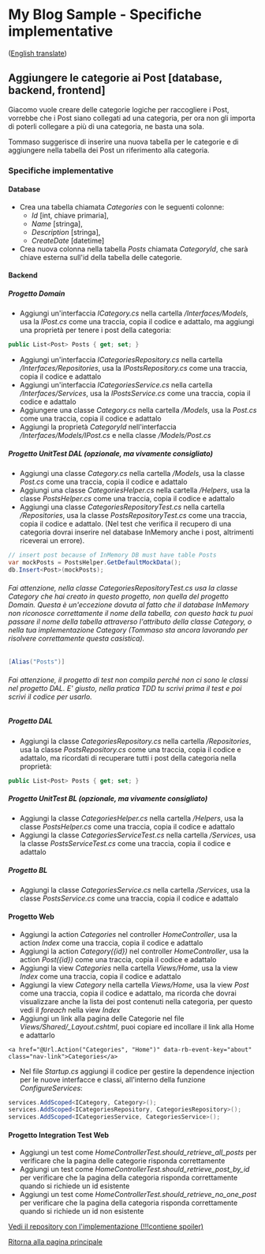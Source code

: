 # My Blog Sample - Specifiche implementative
([English translate](PostCategories.md))  

## Aggiungere le categorie ai Post [database, backend, frontend]
Giacomo vuole creare delle categorie logiche per raccogliere i Post, vorrebbe che i Post siano collegati ad una categoria, per ora non gli importa di poterli collegare a più di una categoria, ne basta una sola.  

Tommaso suggerisce di inserire una nuova tabella per le categorie e di aggiungere nella tabella dei Post un riferimento alla categoria.  

### Specifiche implementative

#### Database
- Crea una tabella chiamata *Categories* con le seguenti colonne:  
    - *Id* [int, chiave primaria],  
    - *Name* [stringa],  
    - *Description* [stringa],  
    - *CreateDate* [datetime]  
- Crea nuova colonna nella tabella *Posts* chiamata *CategoryId*, che sarà chiave esterna sull'id della tabella delle categorie.  

#### Backend

##### Progetto Domain
- Aggiungi un'interfaccia *ICategory.cs* nella cartella */Interfaces/Models*, usa la *IPost.cs* come una traccia, copia il codice e adattalo, ma aggiungi una proprietà per tenere i post della categoria:  
```csharp
public List<Post> Posts { get; set; }
```  
- Aggiungi un'interfaccia *ICategoriesRepository.cs* nella cartella */Interfaces/Repositories*, usa la *IPostsRepository.cs* come una traccia, copia il codice e adattalo  
- Aggiungi un'interfaccia *ICategoriesService.cs* nella cartella */Interfaces/Services*, usa la *IPostsService.cs* come una traccia, copia il codice e adattalo  
- Aggiungere una classe *Category.cs* nella cartella */Models*, usa la *Post.cs* come una traccia, copia il codice e adattalo  
- Aggiungi la proprietà *CategoryId* nell'interfaccia */Interfaces/Models/IPost.cs* e nella classe */Models/Post.cs*  

##### Progetto UnitTest DAL (opzionale, ma vivamente consigliato)
- Aggiungi una classe *Category.cs* nella cartella */Models*, usa la classe *Post.cs* come una traccia, copia il codice e adattalo
- Aggiungi una classe *CategoriesHelper.cs* nella cartella */Helpers*, usa la classe *PostsHelper.cs* come una traccia, copia il codice e adattalo  
- Aggiungi una classe *CategoriesRepositoryTest.cs* nella cartella */Repositories*, usa la classe *PostsRepositoryTest.cs* come una traccia, copia il codice e adattalo. (Nel test che verifica il recupero di una categoria dovrai inserire nel database InMemory anche i post, altrimenti riceverai un errore).  
```csharp
// insert post because of InMemory DB must have table Posts
var mockPosts = PostsHelper.GetDefaultMockData();
db.Insert<Post>(mockPosts);
```  

###### Fai attenzione, nella classe *CategoriesRepositoryTest.cs* usa la classe *Category* che hai creato in questo progetto, non quella del progetto *Domain*. Questa è un'eccezione dovuta al fatto che il database InMemory non riconosce correttamente il nome della tabella, con questo *hack* tu puoi passare il nome della tabella attraverso l'attributo della classe *Category*, o nella tua implementazione *Category* (Tommaso sta ancora lavorando per risolvere correttamente questa casistica).
```csharp
[Alias("Posts")]
```

###### Fai attenzione, il progetto di test non compila perché non ci sono le classi nel progetto DAL. E' giusto, nella pratica TDD tu scrivi prima il test e poi scrivi il codice per usarlo.

##### Progetto DAL
- Aggiungi la classe *CategoriesRepository.cs* nella cartella */Repositories*, usa la classe *PostsRepository.cs* come una traccia, copia il codice e adattalo, ma ricordati di recuperare tutti i post della categoria nella proprietà:  
```csharp
public List<Post> Posts { get; set; }
```   

##### Progetto UnitTest BL (opzionale, ma vivamente consigliato)
- Aggiungi la classe *CategoriesHelper.cs* nella cartella */Helpers*, usa la classe *PostsHelper.cs* come una traccia, copia il codice e adattalo  
- Aggiungi la classe *CategoriesServiceTest.cs* nella cartella */Services*, usa la classe *PostsServiceTest.cs* come una traccia, copia il codice e adattalo  

##### Progetto BL
- Aggiungi la classe *CategoriesService.cs* nella cartella */Services*, usa la classe *PostsService.cs* come una traccia, copia il codice e adattalo  

#### Progetto Web
- Aggiungi la action *Categories* nel controller *HomeController*, usa la action *Index* come una traccia, copia il codice e adattalo  
- Aggiungi la action *Category({id})* nel controller *HomeController*, usa la action *Post({id})* come una traccia, copia il codice e adattalo  
- Aggiungi la view *Categories* nella cartella *Views/Home*, usa la view *Index* come una traccia, copia il codice e adattalo  
- Aggiungi la view *Category* nella cartella *Views/Home*, usa la view *Post* come una traccia, copia il codice e adattalo, ma ricorda che dovrai visualizzare anche la lista dei post contenuti nella categoria, per questo vedi il *foreach* nella view *Index*  
- Aggiungi un link alla pagina delle Categorie nel file *Views/Shared/_Layout.cshtml*, puoi copiare ed incollare il link alla Home e adattarlo    
```razor
<a href="@Url.Action("Categories", "Home")" data-rb-event-key="about" class="nav-link">Categories</a>
```  
- Nel file *Startup.cs* aggiungi il codice per gestire la dependence injection per le nuove interfacce e classi, all'interno della funzione *ConfigureServices*:  
```csharp
services.AddScoped<ICategory, Category>();
services.AddScoped<ICategoriesRepository, CategoriesRepository>();
services.AddScoped<ICategoriesService, CategoriesService>();
```  

#### Progetto Integration Test Web
- Aggiungi un test come *HomeControllerTest.should_retrieve_all_posts* per verificare che la pagina delle categorie risponda correttamente  
- Aggiungi un test come *HomeControllerTest.should_retrieve_post_by_id* per verificare che la pagina della categoria risponda correttamente quando si richiede un id esistente  
- Aggiungi un test come *HomeControllerTest.should_retrieve_no_one_post* per verificare che la pagina della categoria risponda correttamente quando si richiede un id non esistente  

[Vedi il repository con l'implementazione (!!!contiene spoiler)](https://github.com/Magicianred/my-blog-sample/tree/pathFromV1toV2/step01/add-category-to-posts)  

[Ritorna alla pagina principale](../README_IT.md)  

